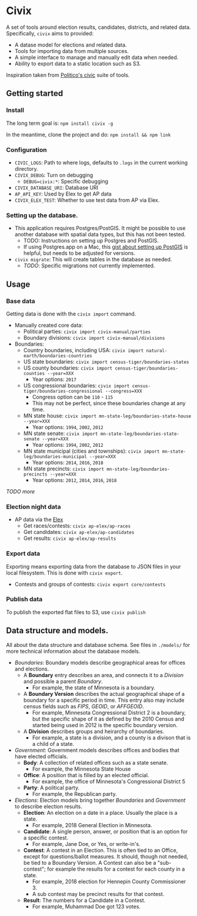 # Civix

A set of tools around election results, candidates, districts, and related data. Specifically, `civix` aims to provided:

- A datase model for elections and related data.
- Tools for importing data from multiple sources.
- A simple interface to manage and manually edit data when needed.
- Ability to export data to a static location such as S3.

Inspiration taken from [Politico's civic](https://github.com/The-Politico/politico-civic) suite of tools.

## Getting started

### Install

The long term goal is: `npm install civix -g`

In the meantime, clone the project and do: `npm install && npm link`

### Configuration

- `CIVIC_LOGS`: Path to where logs, defaults to `.logs` in the current working directory.
- `CIVIX_DEBUG`: Turn on debugging
  - `DEBUG=civix:*`: Specific debugging
- `CIVIX_DATABASE_URI`: Database URI
- `AP_API_KEY`: Used by Elex to get AP data
- `CIVIX_ELEX_TEST`: Whether to use test data from AP via Elex.

### Setting up the database.

- This application requires Postgres/PostGIS. It might be possible to use another database with spatial data types, but this has not been tested.
  - TODO: Instructions on setting up Postgres and PostGIS.
  - If using Postgres.app on a Mac, this [gist about setting up PostGIS](https://gist.github.com/joshuapowell/e209a4dac5c8187ea8ce) is helpful, but needs to be adjusted for versions.
- `civix migrate`: This will create tables in the database as needed.
  - _TODO_: Specific migrations not currently implemented.

## Usage

### Base data

Getting data is done with the `civix import` command.

- Manually created core data:
  - Political parties: `civix import civix-manual/parties`
  - Boundary divisions: `civix import civix-manual/divisions`
- Boundaries:
  - Country boundaries, including USA: `civix import natural-earth/boundaries-countries`
  - US state boundaries: `civix import census-tiger/boundaries-states`
  - US county boundaries: `civix import census-tiger/boundaries-counties --year=XXX`
    - Year options: `2017`
  - US congressional boundaries: `civix import census-tiger/boundaries-congressional --congress=XXX`
    - Congress option can be `110` - `115`
    - This may not be perfect, since these boundaries change at any time.
  - MN state house: `civix import mn-state-leg/boundaries-state-house --year=XXX`
    - Year options: `1994`, `2002`, `2012`
  - MN state senate: `civix import mn-state-leg/boundaries-state-senate --year=XXX`
    - Year options: `1994`, `2002`, `2012`
  - MN state municipal (cities and townships): `civix import mn-state-leg/boundaries-municipal --year=XXX`
    - Year options: `2014`, `2016`, `2018`
  - MN state precincts: `civix import mn-state-leg/boundaries-precincts --year=XXX`
    - Year options: `2012`, `2014`, `2016`, `2018`

_TODO more_

### Election night data

- AP data via the [Elex](https://github.com/newsdev/elex)
  - Get races/contests: `civix ap-elex/ap-races`
  - Get candidates: `civix ap-elex/ap-candidates`
  - Get results: `civix ap-elex/ap-results`

### Export data

Exporting means exporting data from the database to JSON files in your local filesystem. This is done with `civix export`.

- Contests and groups of contests: `civix export core/contests`

### Publish data

To publish the exported flat files to S3, use `civix publish`

## Data structure and models.

All about the data structure and database schema. See files in `./models/` for more technical information about the database models.

- _Boundaries_: Boundary models describe geographical areas for offices and elections.
  - A **Boundary** entry describes an area, and connects it to a _Division_ and possible a parent _Boundary_.
    - For example, the state of Minnesota is a boundary.
  - A **Boundary Version** describes the actual geographical shape of a boundary for a specific period in time. This entry also may include census fields such as _FIPS_, _GEOID_, or _AFFGEOID_.
    - For example, Minnesota Congressional District 2 is a boundary, but the specific shape of it as defined by the 2010 Census and started being used in 2012 is the specific boundary version.
  - A **Division** describes groups and heirarchy of boundaries.
    - For example, a state is a division, and a county is a divison that is a child of a state.
- _Government_: Government models describes offices and bodies that have elected officials.
  - **Body**: A collection of related offices such as a state senate.
    - For example, the Minnesota State House
  - **Office**: A position that is filled by an elected official.
    - For example, the office of Minnesota's Congressional District 5
  - **Party**: A political party.
    - For example, the Republican party.
- _Elections_: Election models bring together _Boundaries_ and _Government_ to describe election results.
  - **Election**: An election on a date in a place. Usually the place is a state.
    - For example, 2018 General Election in Minnesota.
  - **Candidate**: A single person, answer, or position that is an option for a specific contest.
    - For example, Jane Doe, or Yes, or write-in's.
  - **Contest**: A contest in an Election. This is often tied to an Office, except for questions/ballot measures. It should, though not needed, be tied to a Boundary Version. A Contest can also be a "sub-contest"; for example the results for a contest for each county in a state.
    - For example, 2018 election for Hennepin County Commissioner 3.
    - A sub contest may be precinct results for that contest.
  - **Result**: The numbers for a Candidate in a Contest.
    - For example, Muhammad Doe got 123 votes.

